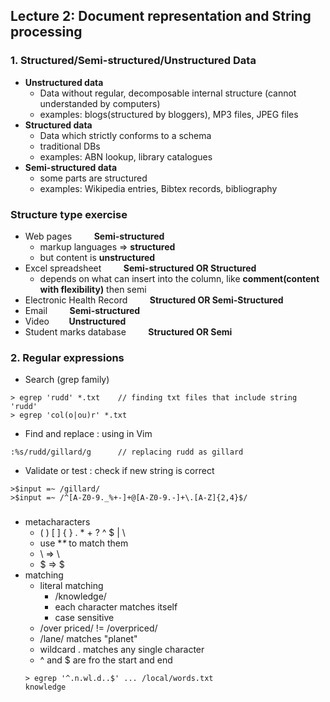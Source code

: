 ## Lecture 2: Document representation and String processing

### 1. Structured/Semi-structured/Unstructured Data
+ **Unstructured data**
  - Data without regular, decomposable internal structure (cannot understanded by computers)
  - examples: blogs(structured by bloggers), MP3 files, JPEG files
+ **Structured data**
  - Data which strictly conforms to a schema
  - traditional DBs
  - examples: ABN lookup, library catalogues
+ **Semi-structured data**
  - some parts are structured 
  - examples: Wikipedia entries, Bibtex records, bibliography
  

### Structure type exercise
+ Web pages &nbsp; &nbsp; &nbsp; &nbsp; **Semi-structured**
  - markup languages => **structured** 
  - but content is **unstructured**
+ Excel spreadsheet  &nbsp; &nbsp; &nbsp; &nbsp;  **Semi-structured OR Structured**
  - depends on what can insert into the column, like **comment(content with flexibility)** then semi
+ Electronic Health Record &nbsp; &nbsp; &nbsp; &nbsp; **Structured OR Semi-Structured**
+ Email &nbsp; &nbsp; &nbsp; &nbsp; **Semi-structured**
+ Video&nbsp; &nbsp; &nbsp; &nbsp; **Unstructured**
+ Student marks database &nbsp; &nbsp; &nbsp; &nbsp; **Structured OR Semi** 

### 2. Regular expressions
+ Search (grep family)
```
> egrep 'rudd' *.txt    // finding txt files that include string 'rudd'
> egrep 'col(o|ou)r' *.txt
```
+ Find and replace : using in Vim
```
:%s/rudd/gillard/g      // replacing rudd as gillard
```
+ Validate or test : check if new string is correct
```
>$input =~ /gillard/
>$input =~ /^[A-Z0-9._%+-]+@[A-Z0-9.-]+\.[A-Z]{2,4}$/
```

### 

+ metacharacters
  - ( ) [ ] { } . * + ? ^ $ | \ 
  - use **\** to match them
  - \\ => \
  - \$ => $
+ matching 
  - literal matching
    - /knowledge/
    - each character matches itself
    - case sensitive
  - /over priced/ != /overpriced/
  - /lane/ matches "planet"
  - wildcard . matches any single character
  - ^ and $ are fro the start and end 
  ```
  > egrep '^.n.wl.d..$' ... /local/words.txt
  knowledge
  ```
    
